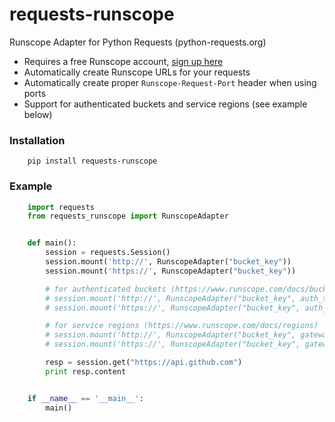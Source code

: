 requests-runscope
=================

Runscope Adapter for Python Requests (python-requests.org)

- Requires a free Runscope account, [sign up here](https://www.runscope.com/signup)
- Automatically create Runscope URLs for your requests
- Automatically create proper `Runscope-Request-Port` header when using ports
- Support for authenticated buckets and service regions (see example below)

### Installation

```cli
    pip install requests-runscope
```


### Example

```python
    import requests
    from requests_runscope import RunscopeAdapter


    def main():
        session = requests.Session()
        session.mount('http://', RunscopeAdapter("bucket_key"))
        session.mount('https://', RunscopeAdapter("bucket_key"))

        # for authenticated buckets (https://www.runscope.com/docs/buckets#authentication)
        # session.mount('http://', RunscopeAdapter("bucket_key", auth_token="abcd1234"))
        # session.mount('https://', RunscopeAdapter("bucket_key", auth_token="abcd1234"))

        # for service regions (https://www.runscope.com/docs/regions)
        # session.mount('http://', RunscopeAdapter("bucket_key", gateway_host="eu1.runscope.net"))
        # session.mount('https://', RunscopeAdapter("bucket_key", gateway_host="eu1.runscope.net"))

        resp = session.get("https://api.github.com")
        print resp.content


    if __name__ == '__main__':
        main()
```
